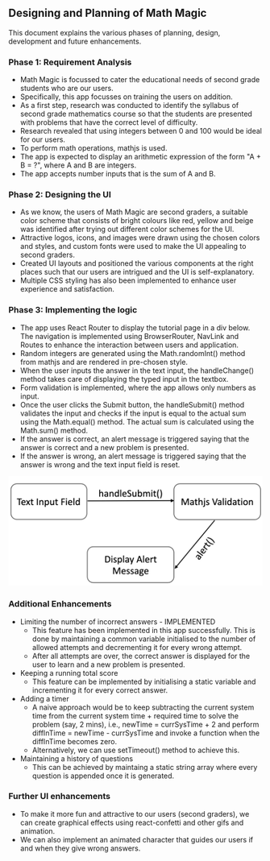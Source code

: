 ## Designing and Planning of Math Magic

This document explains the various phases of planning, design, development and future enhancements.

### Phase 1: Requirement Analysis

* Math Magic is focussed to cater the educational needs of second grade students who are our users.
* Specifically, this app focusses on training the users on addition.
* As a first step, research was conducted to identify the syllabus of second grade mathematics course so that the students are presented with problems that have the correct level of difficulty.
* Research revealed that using integers between 0 and 100 would be ideal for our users.
* To perform math operations, mathjs is used.
* The app is expected to display an arithmetic expression of the form "A + B = ?", where A and B are integers.
* The app accepts number inputs that is the sum of A and B.

### Phase 2: Designing the UI

* As we know, the users of Math Magic are second graders, a suitable color scheme that consists of bright colours like red, yellow and beige was identified after trying out different color schemes for the UI.
* Attractive logos, icons, and images were drawn using the chosen colors and styles, and custom fonts were used to make the UI appealing to second graders.
* Created UI layouts and positioned the various components at the right places such that our users are intrigued and the UI is self-explanatory.
* Multiple CSS styling has also been implemented to enhance user experience and satisfaction.

### Phase 3: Implementing the logic

* The app uses React Router to display the tutorial page in a div below.  The navigation is implemented using BrowserRouter, NavLink and Routes to enhance the interaction between users and application.
* Random integers are generated using the Math.randomInt() method from mathjs and are rendered in pre-chosen style.
* When the user inputs the answer in the text input, the handleChange() method takes care of displaying the typed input in the textbox.
* Form validation is implemented, where the app allows only numbers as input.
* Once the user clicks the Submit button, the handleSubmit() method validates the input and checks if the input is equal to the actual sum using the Math.equal() method.  The actual sum is calculated using the Math.sum() method.
* If the answer is correct, an alert message is triggered saying that the answer is correct and a new problem is presented.
* If the answer is wrong, an alert message is triggered saying that the answer is wrong and the text input field is reset.

<img src='src/images/flow.png' alt='serviceflow'/>

### Additional Enhancements

* Limiting the number of incorrect answers - IMPLEMENTED
    * This feature has been implemented in this app successfully.  This is done by maintaining a common variable initialised to the number of allowed attempts and decrementing it for every wrong attempt.
    * After all attempts are over, the correct answer is displayed for the user to learn and a new problem is presented.
* Keeping a running total score
    * This feature can be implemented by initialising a static variable and incrementing it for every correct answer.
* Adding a timer
    * A naive approach would be to keep subtracting the current system time from the current system time + required time to solve the problem (say, 2 mins), i.e., newTime = currSysTime + 2 and perform diffInTime = newTime - currSysTime and invoke a function when the diffInTime becomes zero.
    * Alternatively, we can use setTimeout() method to achieve this.
* Maintaining a history of questions
    * This can be achieved by maintaing a static string array where every question is appended once it is generated.


### Further UI enhancements

* To make it more fun and attractive to our users (second graders), we can create graphical effects using react-confetti and other gifs and animation.
* We can also implement an animated character that guides our users if and when they give wrong answers.
